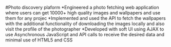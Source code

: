 
#Photo discovery plaform
*Engineered a photo fetching web application where users can get 10000+ high quality images and wallpapers and use them for any projec
*Implemented and used the API to fetch the wallpapers with the additional functionality of downloading the images locally and also
visit the profile of the photographer
*Developed with soft UI using AJAX to use Asynchronous JavaScript and API calls to receive the desired data and minimal use of HTML5 and
CSS
